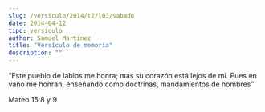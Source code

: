 ```yaml
---
slug: /versiculo/2014/t2/l03/sabado
date: 2014-04-12
tipo: versiculo
author: Samuel Martínez
title: "Versículo de memoria"
description: ""
---
```


“Este pueblo de labios me honra; mas su corazón está lejos de mí. Pues en vano me honran, enseñando como doctrinas, mandamientos de hombres”

Mateo 15:8 y 9
